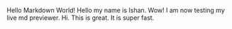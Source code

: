 Hello Markdown World! Hello my name is Ishan. Wow! I am now testing my live md previewer. Hi. This is great. It is super fast. 